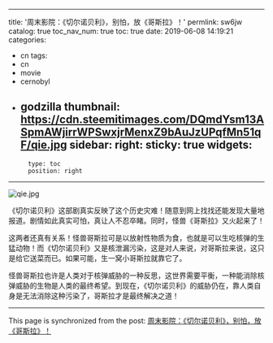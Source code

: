 
---
title: '周末影院：《切尔诺贝利》，别怕，放《哥斯拉》！'
permlink: sw6jw
catalog: true
toc_nav_num: true
toc: true
date: 2019-06-08 14:19:21
categories:
- cn
tags:
- cn
- movie
- cernobyl
- godzilla
thumbnail: https://cdn.steemitimages.com/DQmdYsm13ASpmAWjirrWPSwxjrMenxZ9bAuJzUPqfMn51qF/qie.jpg
sidebar:
    right:
        sticky: true
widgets:
    -
        type: toc
        position: right
---


![qie.jpg](https://cdn.steemitimages.com/DQmdYsm13ASpmAWjirrWPSwxjrMenxZ9bAuJzUPqfMn51qF/qie.jpg)

《切尔诺贝利》这部剧真实反映了这个历史灾难！随意到网上找找还能发现大量地报道。剧情如此真实可怕，真让人不忍卒睹。同时，怪兽《哥斯拉》又火起来了！

这两者还真有关系！怪兽哥斯拉可是以放射性物质为食，也就是可以生吃核弹的生猛动物！而《切尔诺贝利》又是核泄漏污染，这是对人来说，对哥斯拉来说，这只是给它送菜而已。如果可能，生一窝小哥斯拉就靠它了。

怪兽哥斯拉也许是人类对于核弹威胁的一种反思，这世界需要平衡，一种能消除核弹威胁的生物是人类的最终希望。到现在，《切尔诺贝利》的威胁仍在，靠人类自身是无法消除这种污染了，哥斯拉才是最终解决之道！

- - -

This page is synchronized from the post: [周末影院：《切尔诺贝利》，别怕，放《哥斯拉》！](https://steemit.com/@lemooljiang/sw6jw)
